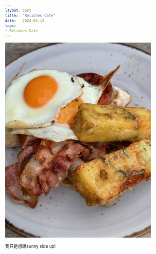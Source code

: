 ```yaml
---
layout: post
title:  "Relishes Cafe"
date:   2024-03-12
tags:
- Relishes Cafe
---
```

![Relishes Cafe](/media/2024-03-12-Relishes-Cafe.jpeg)

我只是想說sunny side up!